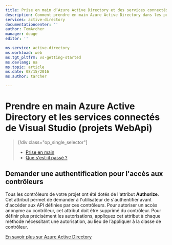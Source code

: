 ```yaml
---
title: Prise en main d’Azure Active Directory et des services connectés de Visual Studio (projets WebApi) | Microsoft Docs
description: Comment prendre en main Azure Active Directory dans les projets WebApi après s’être connecté à un annuaire Azure AD ou avoir créé un annuaire Azure AD à l’aide des services connectés de Visual Studio
services: active-directory
documentationcenter: ''
author: TomArcher
manager: douge
editor: ''

ms.service: active-directory
ms.workload: web
ms.tgt_pltfrm: vs-getting-started
ms.devlang: na
ms.topic: article
ms.date: 08/15/2016
ms.author: tarcher

---
```

# Prendre en main Azure Active Directory et les services connectés de Visual Studio (projets WebApi)
> [!div class="op_single_selector"]
> * [Prise en main](vs-active-directory-webapi-getting-started.md)
> * [Que s'est-il passé ?](vs-active-directory-webapi-what-happened.md)
> 
> 

## Demander une authentification pour l'accès aux contrôleurs
Tous les contrôleurs de votre projet ont été dotés de l'attribut **Authorize**. Cet attribut permet de demander à l'utilisateur de s'authentifier avant d'accéder aux API définies par ces contrôleurs. Pour autoriser un accès anonyme au contrôleur, cet attribut doit être supprimé du contrôleur. Pour définir plus précisément les autorisations, appliquez cet attribut à chaque méthode nécessitant une autorisation, au lieu de l’appliquer à la classe de contrôleur.

[En savoir plus sur Azure Active Directory](https://azure.microsoft.com/services/active-directory/)

<!---HONumber=AcomDC_0817_2016-->